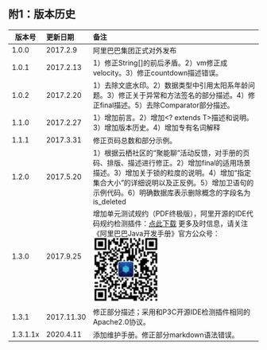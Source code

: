 ## 附1：版本历史
| 版本号 | 更新日期 | 备注 |
| ------------- |:-------------| :----- |
| 1.0.0     | 2017.2.9 | 阿里巴巴集团正式对外发布 | 
| 1.0.1      | 2017.2.13      |   1）修正String[]的前后矛盾。2）vm修正成velocity。3）修正countdown描述错误。 |
| 1.0.2 | 2017.2.20     |    1）去除文底水印。2）数据类型中引用太阳系年龄问题。3）修正关于异常和方法签名的部分描述。4）修正final描述。5）去除Comparator部分描述。  |
| 1.1.0     | 2017.2.27 | 1）增加前言。2）增加<? extends T>描述和说明。3）增加版本历史。4）增加专有名词解释 | 
| 1.1.1     | 2017.3.31 | 修正页码总数和部分示例。 | 
| 1.2.0     | 2017.5.20 | 1）根据云栖社区的“聚能聊”活动反馈，对手册的页码、排版、描述进行修正。2）增加final的适用场景描述。3）增加关于锁的粒度的说明。4）增加“指定集合大小”的详细说明以及正反例。5）增加卫语句的示例代码。6）明确数据库表示删除概念的字段名为is_deleted  | 
| 1.3.0     | 2017.9.25 | 增加单元测试规约（PDF终极版），阿里开源的IDE代码规约检测插件：[点此下载](https://github.com/alibaba/p3c) 更多及时信息，请关注《阿里巴巴Java开发手册》官方公众号：![QRcode](images/QRcode.jpg)|
| 1.3.1     | 2017.11.30 | 修正部分描述；采用和P3C开源IDE检测插件相同的Apache2.0协议。 |  
| 1.3.1.1x     | 2020.4.11 | 添加维护手册。修正部分markdown语法错误。 |  